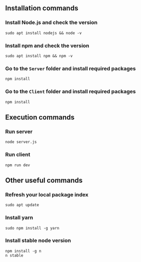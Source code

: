 ## Installation commands

### Install Node.js and check the version
```
sudo apt install nodejs && node -v
```

### Install npm and check the version
```
sudo apt install npm && npm -v
```

### Go to the `Server` folder and install required packages
```
npm install
```

### Go to the `Client` folder and install required packages
```
npm install
```

## Execution commands

### Run server
```
node server.js
```

### Run client
```
npm run dev
```

## Other useful commands

### Refresh your local package index
```
sudo apt update
```

### Install yarn
```
sudo npm install -g yarn
```

### Install stable node version
```
npm install -g n
n stable
```
